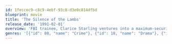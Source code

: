```yaml
---
id: 1feccec9-c8c9-4ebf-93c8-d3e0c814dfbd
blueprint: movie
title: 'The Silence of the Lambs'
release_date: '1991-02-01'
overview: 'FBI trainee, Clarice Starling ventures into a maximum-security asylum to pick the diseased brain of Hannibal Lecter, a psychiatrist turned homicidal cannibal. Starling needs clues to help her capture a serial killer. but her Faustian relationship with Lecter soon leads to his escape, and now two deranged killers are on the loose.'
genres: '[{"id": 80, "name": "Crime"}, {"id": 18, "name": "Drama"}, {"id": 53, "name": "Thriller"}]'
---
```


